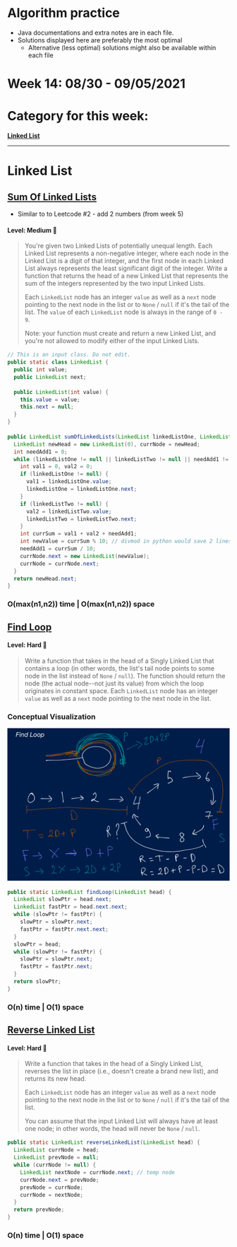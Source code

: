 # Algorithm practice

* Java documentations and extra notes are in each file.
* Solutions displayed here are preferably the most optimal
    * Alternative (less optimal) solutions might also be available within each 
    file

# Week 14: 08/30 - 09/05/2021

# Category for this week:
**[Linked List](#linked-list)**<br>

---

# Linked List

## [Sum Of Linked Lists](../LinkedList/src/main/java/SumOfLinkedList.java)
* Similar to to Leetcode #2 - add 2 numbers (from week 5)

#### Level: Medium 📘

> You're given two Linked Lists of potentially unequal length. Each Linked List represents a non-negative integer, where each node in the Linked List is a digit of that integer, and the first node in each Linked List always represents the least significant digit of the integer. Write a function that returns the head of a new Linked List that represents the sum of the integers represented by the two input Linked Lists.
>
> Each `LinkedList` node has an integer `value` as well as a `next` node pointing to the next node in the list or to `None` / `null` if it's the tail of the list. The `value` of each `LinkedList` node is always in the range of `0 - 9`.
>
> Note: your function must create and return a new Linked List, and you're not allowed to modify either of the input Linked Lists.

```java
// This is an input class. Do not edit.
public static class LinkedList {
  public int value;
  public LinkedList next;

  public LinkedList(int value) {
    this.value = value;
    this.next = null;
  }
}

public LinkedList sumOfLinkedLists(LinkedList linkedListOne, LinkedList linkedListTwo) {
  LinkedList newHead = new LinkedList(0), currNode = newHead;
  int needAdd1 = 0;
  while (linkedListOne != null || linkedListTwo != null || needAdd1 != 0) {
    int val1 = 0, val2 = 0;
    if (linkedListOne != null) {
      val1 = linkedListOne.value;
      linkedListOne = linkedListOne.next;
    }
    if (linkedListTwo != null) {
      val2 = linkedListTwo.value;
      linkedListTwo = linkedListTwo.next;
    }
    int currSum = val1 + val2 + needAdd1;
    int newValue = currSum % 10; // divmod in python would save 2 lines
    needAdd1 = currSum / 10;
    currNode.next = new LinkedList(newValue);
    currNode = currNode.next;
  }
  return newHead.next;
}
```

### O(max(n1,n2)) time | O(max(n1,n2)) space

## [Find Loop](../LinkedList/src/main/java/FindLoop.java)

#### Level: Hard 📕

> Write a function that takes in the head of a Singly Linked List that contains a loop (in other words, the list's tail node points to some node in the list instead of `None` / `null`). The function should return the node (the actual node--not just its value) from which the loop originates in constant space.
> Each `LinkedList` node has an integer `value` as well as a `next` node pointing to the next node in the list.

### Conceptual Visualization

![How the algo works](../LinkedList/src/main/java/FindLoop.png)

```java
public static LinkedList findLoop(LinkedList head) {
  LinkedList slowPtr = head.next;
  LinkedList fastPtr = head.next.next;
  while (slowPtr != fastPtr) {
    slowPtr = slowPtr.next;
    fastPtr = fastPtr.next.next;
  }
  slowPtr = head;
  while (slowPtr != fastPtr) {
    slowPtr = slowPtr.next;
    fastPtr = fastPtr.next;
  }
  return slowPtr;
}
```

### O(n) time | O(1) space

## [Reverse Linked List](../LinkedList/src/main/java/ReverseLinkedList.java)

#### Level: Hard 📕

> Write a function that takes in the head of a Singly Linked List, reverses the list in place (i.e., doesn't create a brand new list), and returns its new head.
>
> Each `LinkedList` node has an integer `value` as well as a `next` node pointing to the next node in the list or to `None` / `null` if it's the tail of the list.
>
> You can assume that the input Linked List will always have at least one node; in other words, the head will never be `None` / `null`.

```java
public static LinkedList reverseLinkedList(LinkedList head) {
  LinkedList currNode = head;
  LinkedList prevNode = null;
  while (currNode != null) {
    LinkedList nextNode = currNode.next; // temp node
    currNode.next = prevNode;
    prevNode = currNode;
    currNode = nextNode;
  }
  return prevNode;
}
```

### O(n) time | O(1) space

